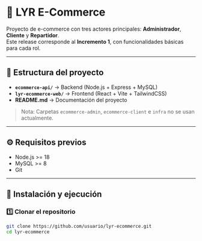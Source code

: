# 🚀 LYR E-Commerce

Proyecto de e-commerce con tres actores principales: **Administrador**, **Cliente** y **Repartidor**.  
Este release corresponde al **Incremento 1**, con funcionalidades básicas para cada rol.

---

## 📂 Estructura del proyecto

- **`ecommerce-api/`** → Backend (Node.js + Express + MySQL)  
- **`lyr-ecommerce-web/`** → Frontend (React + Vite + TailwindCSS)  
- **README.md** → Documentación del proyecto  

> Nota: Carpetas `ecommerce-admin`, `ecommerce-client` e `infra` no se usan actualmente.

---

## ⚙️ Requisitos previos

- Node.js >= 18
- MySQL >= 8
- Git

---

## 🔧 Instalación y ejecución

### 1️⃣ Clonar el repositorio
```bash
git clone https://github.com/usuario/lyr-ecommerce.git
cd lyr-ecommerce
